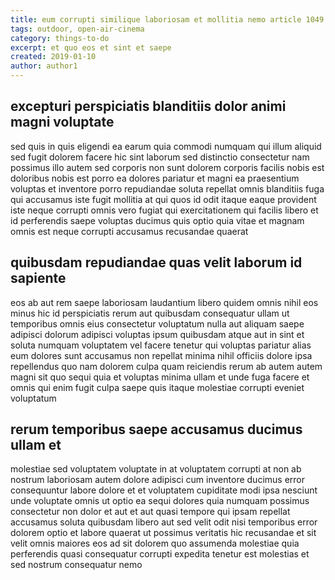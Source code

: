 ```yaml
---
title: eum corrupti similique laboriosam et mollitia nemo article 1049
tags: outdoor, open-air-cinema
category: things-to-do
excerpt: et quo eos et sint et saepe
created: 2019-01-10
author: author1
---
```


## excepturi perspiciatis blanditiis dolor animi magni voluptate

sed quis in quis eligendi ea earum quia commodi numquam qui illum aliquid sed fugit dolorem facere hic sint laborum sed distinctio consectetur nam possimus illo autem sed corporis non sunt dolorem corporis facilis nobis est doloribus nobis est porro ea dolores pariatur et magni ea praesentium voluptas et inventore porro repudiandae soluta repellat omnis blanditiis fuga qui accusamus iste fugit mollitia at qui quos id odit itaque eaque provident iste neque corrupti omnis vero fugiat qui exercitationem qui facilis libero et id perferendis saepe voluptas ducimus quis optio quia vitae et magnam omnis est neque corrupti accusamus recusandae quaerat

## quibusdam repudiandae quas velit laborum id sapiente

eos ab aut rem saepe laboriosam laudantium libero quidem omnis nihil eos minus hic id perspiciatis rerum aut quibusdam consequatur ullam ut temporibus omnis eius consectetur voluptatum nulla aut aliquam saepe adipisci dolorum adipisci voluptas ipsum quibusdam atque aut in sint et soluta numquam voluptatem vel facere tenetur qui voluptas pariatur alias eum dolores sunt accusamus non repellat minima nihil officiis dolore ipsa repellendus quo nam dolorem culpa quam reiciendis rerum ab autem autem magni sit quo sequi quia et voluptas minima ullam et unde fuga facere et omnis qui enim fugit culpa saepe quis itaque molestiae corrupti eveniet voluptatum

## rerum temporibus saepe accusamus ducimus ullam et

molestiae sed voluptatem voluptate in at voluptatem corrupti at non ab nostrum laboriosam autem dolore adipisci cum inventore ducimus error consequuntur labore dolore et et voluptatem cupiditate modi ipsa nesciunt unde voluptate omnis ut optio ea sequi dolores quia numquam possimus consectetur non dolor et aut et aut quasi tempore qui ipsam repellat accusamus soluta quibusdam libero aut sed velit odit nisi temporibus error dolorem optio et labore quaerat ut possimus veritatis hic recusandae et sit velit omnis maiores eos ad sit dolorem quo assumenda molestiae quia perferendis quasi consequatur corrupti expedita tenetur est molestias et sed nostrum consequatur nemo

